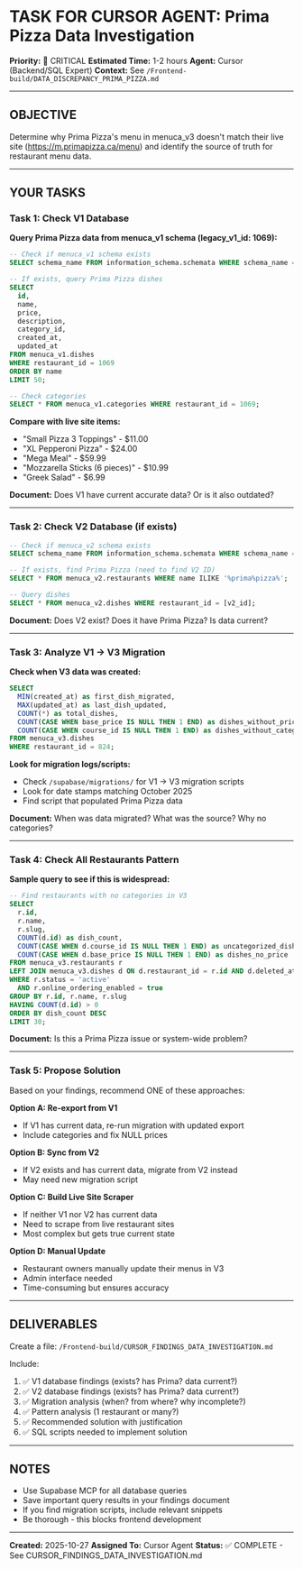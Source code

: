 # TASK FOR CURSOR AGENT: Prima Pizza Data Investigation

**Priority:** 🔴 CRITICAL
**Estimated Time:** 1-2 hours
**Agent:** Cursor (Backend/SQL Expert)
**Context:** See `/Frontend-build/DATA_DISCREPANCY_PRIMA_PIZZA.md`

---

## OBJECTIVE

Determine why Prima Pizza's menu in menuca_v3 doesn't match their live site (https://m.primapizza.ca/menu) and identify the source of truth for restaurant menu data.

---

## YOUR TASKS

### Task 1: Check V1 Database
**Query Prima Pizza data from menuca_v1 schema (legacy_v1_id: 1069):**

```sql
-- Check if menuca_v1 schema exists
SELECT schema_name FROM information_schema.schemata WHERE schema_name = 'menuca_v1';

-- If exists, query Prima Pizza dishes
SELECT
  id,
  name,
  price,
  description,
  category_id,
  created_at,
  updated_at
FROM menuca_v1.dishes
WHERE restaurant_id = 1069
ORDER BY name
LIMIT 50;

-- Check categories
SELECT * FROM menuca_v1.categories WHERE restaurant_id = 1069;
```

**Compare with live site items:**
- "Small Pizza 3 Toppings" - $11.00
- "XL Pepperoni Pizza" - $24.00
- "Mega Meal" - $59.99
- "Mozzarella Sticks (6 pieces)" - $10.99
- "Greek Salad" - $6.99

**Document:** Does V1 have current accurate data? Or is it also outdated?

---

### Task 2: Check V2 Database (if exists)
```sql
-- Check if menuca_v2 schema exists
SELECT schema_name FROM information_schema.schemata WHERE schema_name = 'menuca_v2';

-- If exists, find Prima Pizza (need to find V2 ID)
SELECT * FROM menuca_v2.restaurants WHERE name ILIKE '%prima%pizza%';

-- Query dishes
SELECT * FROM menuca_v2.dishes WHERE restaurant_id = [v2_id];
```

**Document:** Does V2 exist? Does it have Prima Pizza? Is data current?

---

### Task 3: Analyze V1 → V3 Migration
**Check when V3 data was created:**
```sql
SELECT
  MIN(created_at) as first_dish_migrated,
  MAX(updated_at) as last_dish_updated,
  COUNT(*) as total_dishes,
  COUNT(CASE WHEN base_price IS NULL THEN 1 END) as dishes_without_price,
  COUNT(CASE WHEN course_id IS NULL THEN 1 END) as dishes_without_category
FROM menuca_v3.dishes
WHERE restaurant_id = 824;
```

**Look for migration logs/scripts:**
- Check `/supabase/migrations/` for V1 → V3 migration scripts
- Look for date stamps matching October 2025
- Find script that populated Prima Pizza data

**Document:** When was data migrated? What was the source? Why no categories?

---

### Task 4: Check All Restaurants Pattern
**Sample query to see if this is widespread:**
```sql
-- Find restaurants with no categories in V3
SELECT
  r.id,
  r.name,
  r.slug,
  COUNT(d.id) as dish_count,
  COUNT(CASE WHEN d.course_id IS NULL THEN 1 END) as uncategorized_dishes,
  COUNT(CASE WHEN d.base_price IS NULL THEN 1 END) as dishes_no_price
FROM menuca_v3.restaurants r
LEFT JOIN menuca_v3.dishes d ON d.restaurant_id = r.id AND d.deleted_at IS NULL
WHERE r.status = 'active'
  AND r.online_ordering_enabled = true
GROUP BY r.id, r.name, r.slug
HAVING COUNT(d.id) > 0
ORDER BY dish_count DESC
LIMIT 30;
```

**Document:** Is this a Prima Pizza issue or system-wide problem?

---

### Task 5: Propose Solution

Based on your findings, recommend ONE of these approaches:

**Option A: Re-export from V1**
- If V1 has current data, re-run migration with updated export
- Include categories and fix NULL prices

**Option B: Sync from V2**
- If V2 exists and has current data, migrate from V2 instead
- May need new migration script

**Option C: Build Live Site Scraper**
- If neither V1 nor V2 has current data
- Need to scrape from live restaurant sites
- Most complex but gets true current state

**Option D: Manual Update**
- Restaurant owners manually update their menus in V3
- Admin interface needed
- Time-consuming but ensures accuracy

---

## DELIVERABLES

Create a file: `/Frontend-build/CURSOR_FINDINGS_DATA_INVESTIGATION.md`

Include:
1. ✅ V1 database findings (exists? has Prima? data current?)
2. ✅ V2 database findings (exists? has Prima? data current?)
3. ✅ Migration analysis (when? from where? why incomplete?)
4. ✅ Pattern analysis (1 restaurant or many?)
5. ✅ Recommended solution with justification
6. ✅ SQL scripts needed to implement solution

---

## NOTES

- Use Supabase MCP for all database queries
- Save important query results in your findings document
- If you find migration scripts, include relevant snippets
- Be thorough - this blocks frontend development

---

**Created:** 2025-10-27
**Assigned To:** Cursor Agent
**Status:** ✅ COMPLETE - See CURSOR_FINDINGS_DATA_INVESTIGATION.md
